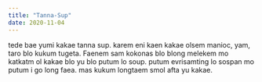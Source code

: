 ```yaml
---
title: "Tanna-Sup"
date: 2020-11-04
---
```



tede bae yumi kakae tanna sup. karem eni kaen kakae olsem manioc, yam, taro blo kukum tugeta. Faenem sam kokonas blo blong melekem mo katkatm ol kakae blo yu blo putum lo soup.
putum evrisamting lo sospan mo putum i go long faea. mas kukum longtaem smol afta yu kakae.
